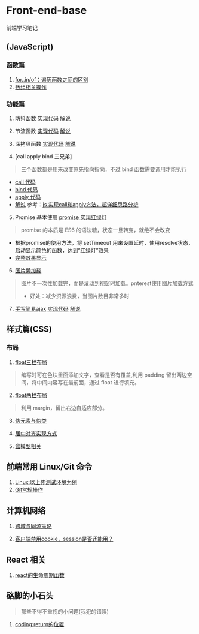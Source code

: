 # Front-end-base

前端学习笔记

## (JavaScript)
### 函数篇
1. [for..in/of：遍历函数之间的区别](src/javacsript_basic/function_in_js.md/for_ofAndIn.md)
2. [数组相关操作](src/javacsript_basic/function_in_js.md/array_operate.md)

### 功能篇
1. 防抖函数
  [实现代码](src/javacsript_basic/Debounce/Debounce-function.js)
  [解说](src/javacsript_basic/Debounce/Debounce-explain.md)

2. 节流函数
  [实现代码](/src/javacsript_basic/throttle/throttle_code.js)
  [解说](src/javacsript_basic/throttle/throttle_explain.md)


3. 深拷贝函数
  [实现代码](src/javacsript_basic/deepCopy/deep_copy_function.js)
  [解说](src/javacsript_basic/deepCopy/deep_copy_explain.md)


4. [call apply bind 三兄弟]

> 三个函数都是用来改变原先指向指向，不过 bind 函数需要调用才能执行
* [call 代码](src/javacsript_basic/call-bind-apply/call.js)
* [bind 代码](src/javacsript_basic/call-bind-apply/bind.js)
* [apply 代码](src/javacsript_basic/call-bind-apply/apply.js)
* [解说](src/javacsript_basic/call-bind-apply/call-bind-allpy_explain.md)
    参考：[js 实现call和apply方法，超详细思路分析](https://www.cnblogs.com/echolun/p/12144344.html)

5.  Promise 基本使用
    [promise 实现红绿灯](/src/basic_function/promise_traffic_signal.js)
> promise 的本质是 ES6 的语法糖，状态一旦转变，就绝不会改变
* 根据promise的使用方法，将 setTimeout 用来设置延时，使用resolve状态，启动显示颜色的函数，达到“红绿灯”效果
*  [完整效果显示](https://codepen.io/breezylearner/pen/vYgWgEq)
  
6. [图片懒加载](/src/basic_function/picture_lazyload/picture_lazyload_explain.md)
> 图片不一次性加载完，而是滚动到视窗时加载。pnterest使用图片加载方式
> * 好处：减少资源浪费，当图片数目非常多时

7. [手写简易ajax](/src/basic_function/simple_ajax.js)
  [实现代码](src/javacsript_basic/simple_ajax/simple_ajax_code.js)
  [解说](src/javacsript_basic/simple_ajax/simple_ajax_explain.md)

  

## 样式篇(CSS)
### 布局
1. [float三栏布局](https://codepen.io/breezylearner/pen/ZELpNXG)
> 编写时可在色块里面添加文字，查看是否有覆盖,利用 padding 留出两边空间，将中间内容写在最前面，通过 float 进行填充。

2. [float两栏布局](https://codepen.io/breezylearner/pen/BapLvrm?editors=1100)

>利用 margin，留出右边自适应部分。


3. [伪元素与伪类](src/basic_style/pseudo_classAndElemrnt.md)

4. [居中对齐实现方式](src/CSS_basic/center_way.md)

5. [盒模型相关](src/CSS_basic/box_problem.md)

## 前端常用 Linux/Git 命令
1. [Linux:以上传测试环境为例](/src/Linux/lunix_usually.md)
2. [Git常规操作](/src/git_about/git_base.md)
## 计算机网络

1. [跨域与同源策略](src/knowledge/cross-domain.md)

2. [客户端禁用cookie，session是否还能用？](src/knowledge/cookie_session.md)


## React 相关

1. [react的生命周期函数](src/react_knowledge/react_life_function.md)

## 硌脚的小石头
> 那些不得不重视的小问题(我犯的错误)

1. [coding:return的位置](src/hinder/for_and_return.md)